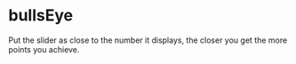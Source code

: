 # bullsEye

Put the slider as close to the number it displays, the closer you get the more points you achieve.
